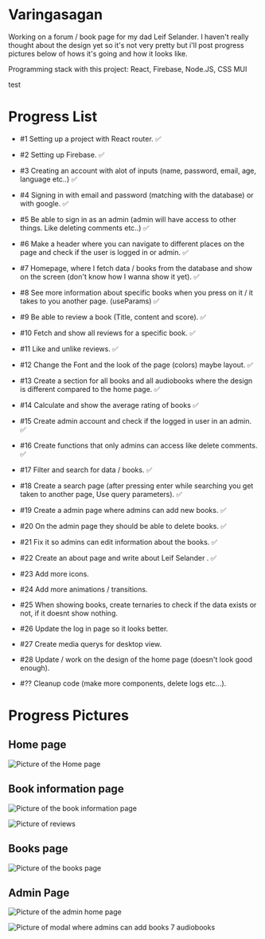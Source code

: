 # Varingasagan

Working on a forum / book page for my dad Leif Selander.
I haven't really thought about the design yet so it's not very pretty but i'll post progress pictures below of hows it's going and how it looks like.

Programming stack with this project:
React,
Firebase,
Node.JS,
CSS
MUI

test

# Progress List
- #1 Setting up a project with React router. ✅
- #2 Setting up Firebase. ✅
- #3 Creating an account with alot of inputs (name, password, email, age, language etc..) ✅
- #4 Signing in with email and password (matching with the database) or with google. ✅
- #5 Be able to sign in as an admin (admin will have access to other things. Like deleting comments etc..) ✅
- #6 Make a header where you can navigate to different places on the page and check if the user is logged in or admin. ✅
- #7 Homepage, where I fetch data / books from the database and show on the screen (don't know how I wanna show it yet). ✅
- #8 See more information about specific books when you press on it / it takes to you another page. (useParams) ✅
- #9 Be able to review a book (Title, content and score). ✅
- #10 Fetch and show all reviews for a specific book. ✅
- #11 Like and unlike reviews. ✅
- #12 Change the Font and the look of the page (colors) maybe layout. ✅
- #13 Create a section for all books and all audiobooks where the design is different compared to the home page. ✅
- #14 Calculate and show the average rating of books ✅
- #15 Create admin account and check if the logged in user in an admin. ✅
- #16 Create functions that only admins can access like delete comments. ✅
- #17 Filter and search for data / books. ✅
- #18 Create a search page (after pressing enter while searching you get taken to another page, Use query parameters). ✅
- #19 Create a admin page where admins can add new books. ✅
- #20 On the admin page they should be able to delete books. ✅
- #21 Fix it so admins can edit information about the books. ✅
- #22 Create an about page and write about Leif Selander . ✅
- #23 Add more icons.
- #24 Add more animations / transitions.
- #25 When showing books, create ternaries to check if the data exists or not, if it doesnt show nothing.
- #26 Update the log in page so it looks better.
- #27 Create media querys for desktop view.
- #28 Update / work on the design of the home page (doesn't look good enough).

- #?? Cleanup code (make more components, delete logs etc...).

# Progress Pictures
## Home page
![Picture of the Home page](frontend/src/assets/pictures/progress-pic-1.png)

## Book information page
![Picture of the book information page](frontend/src/assets/pictures/progress-pic-2.png)

![Picture of reviews](frontend/src/assets/pictures/progress-pic-3.png)

## Books page
![Picture of the books page](frontend/src/assets/pictures/progress-pic-4.png)

## Admin Page
![Picture of the admin home page](frontend/src/assets/pictures/progress-pic-5.png)

![Picture of modal where admins can add books 7 audiobooks](frontend/src/assets/pictures/progress-pic-6.png)